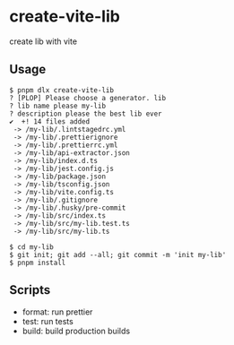 # create-vite-lib

create lib with vite

## Usage

```
$ pnpm dlx create-vite-lib
? [PLOP] Please choose a generator. lib
? lib name please my-lib
? description please the best lib ever
✔  +! 14 files added
 -> /my-lib/.lintstagedrc.yml
 -> /my-lib/.prettierignore
 -> /my-lib/.prettierrc.yml
 -> /my-lib/api-extractor.json
 -> /my-lib/index.d.ts
 -> /my-lib/jest.config.js
 -> /my-lib/package.json
 -> /my-lib/tsconfig.json
 -> /my-lib/vite.config.ts
 -> /my-lib/.gitignore
 -> /my-lib/.husky/pre-commit
 -> /my-lib/src/index.ts
 -> /my-lib/src/my-lib.test.ts
 -> /my-lib/src/my-lib.ts

$ cd my-lib
$ git init; git add --all; git commit -m 'init my-lib'
$ pnpm install
```

## Scripts

- format: run prettier
- test: run tests
- build: build production builds
